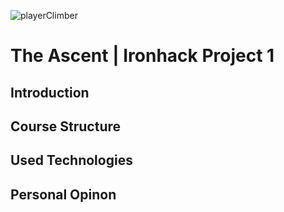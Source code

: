 ![playerClimber](https://hackmd.io/_uploads/Sys7UnQNT.png)

# The Ascent | Ironhack Project 1

## Introduction
## Course Structure
## Used Technologies
## Personal Opinon